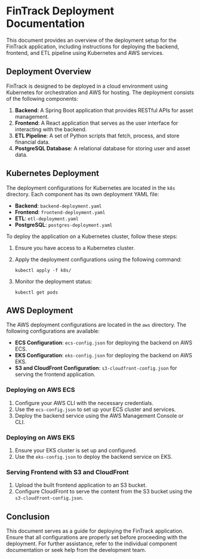 # FinTrack Deployment Documentation

This document provides an overview of the deployment setup for the FinTrack application, including instructions for deploying the backend, frontend, and ETL pipeline using Kubernetes and AWS services.

## Deployment Overview

FinTrack is designed to be deployed in a cloud environment using Kubernetes for orchestration and AWS for hosting. The deployment consists of the following components:

1. **Backend**: A Spring Boot application that provides RESTful APIs for asset management.
2. **Frontend**: A React application that serves as the user interface for interacting with the backend.
3. **ETL Pipeline**: A set of Python scripts that fetch, process, and store financial data.
4. **PostgreSQL Database**: A relational database for storing user and asset data.

## Kubernetes Deployment

The deployment configurations for Kubernetes are located in the `k8s` directory. Each component has its own deployment YAML file:

- **Backend**: `backend-deployment.yaml`
- **Frontend**: `frontend-deployment.yaml`
- **ETL**: `etl-deployment.yaml`
- **PostgreSQL**: `postgres-deployment.yaml`

To deploy the application on a Kubernetes cluster, follow these steps:

1. Ensure you have access to a Kubernetes cluster.
2. Apply the deployment configurations using the following command:

   ```
   kubectl apply -f k8s/
   ```

3. Monitor the deployment status:

   ```
   kubectl get pods
   ```

## AWS Deployment

The AWS deployment configurations are located in the `aws` directory. The following configurations are available:

- **ECS Configuration**: `ecs-config.json` for deploying the backend on AWS ECS.
- **EKS Configuration**: `eks-config.json` for deploying the backend on AWS EKS.
- **S3 and CloudFront Configuration**: `s3-cloudfront-config.json` for serving the frontend application.

### Deploying on AWS ECS

1. Configure your AWS CLI with the necessary credentials.
2. Use the `ecs-config.json` to set up your ECS cluster and services.
3. Deploy the backend service using the AWS Management Console or CLI.

### Deploying on AWS EKS

1. Ensure your EKS cluster is set up and configured.
2. Use the `eks-config.json` to deploy the backend service on EKS.

### Serving Frontend with S3 and CloudFront

1. Upload the built frontend application to an S3 bucket.
2. Configure CloudFront to serve the content from the S3 bucket using the `s3-cloudfront-config.json`.

## Conclusion

This document serves as a guide for deploying the FinTrack application. Ensure that all configurations are properly set before proceeding with the deployment. For further assistance, refer to the individual component documentation or seek help from the development team.